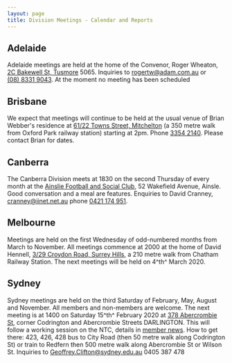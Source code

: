 ```yaml
---
layout: page
title: Division Meetings - Calendar and Reports
---
```

## Adelaide
Adelaide meetings are held at the home of the Convenor, Roger Wheaton, [2C Bakewell St, Tusmore](https://www.google.com/maps/place/2C+Bakewell+St,+Tusmore+SA+5065/@-34.9365875,138.6405882,17z/data=!3m1!4b1!4m5!3m4!1s0x6ab0cc00c19a7de5:0xd61ce6ef1565f55a!8m2!3d-34.9365875!4d138.6427715) 5065.
Inquiries to <rogertw@adam.com.au> or [(08)&nbsp;8331&nbsp;9043](tel:+61883319043).
At the moment no meeting has been scheduled

## Brisbane
We expect that meetings will continue to be held at the usual venue of Brian Webber's residence at [61/22 Towns Street, Mitchelton](https://www.google.com/maps/place/61%2F22+Towns+St,+Mitchelton+QLD+4053/@-27.4060645,152.9650401,17z/data=!3m1!4b1!4m5!3m4!1s0x6b9156552e6722f5:0x32cf5ccfd29aedc!8m2!3d-27.4060645!4d152.9672234) (a 350 metre walk from Oxford Park railway station) starting at 2pm.
Phone [3354&nbsp;2140](tel:+61733542140).
Please contact Brian for dates.

## Canberra
The Canberra Division meets at 1830 on the second Thursday of every month at the [Ainslie Football and Social Club](https://www.google.com/maps/place/Ainslie+Football+%26+Social+Club/@-35.2614598,149.1363386,17z/data=!3m1!4b1!4m5!3m4!1s0x6b16529aac4ae611:0xaedb136dcc9e7bc9!8m2!3d-35.2614598!4d149.1385219), 52 Wakefield Avenue, Ainsle.
Good conversation and a meal are features. Enquiries to David Cranney, <cranney@iinet.net.au> phone [0421&nbsp;174&nbsp;951](tel:+61421174951).

## Melbourne
Meetings are held on the first Wednesday of odd-numbered months from March to November.
All meetings commence at 2000 at the home of David Hennell, [3/29 Croydon Road, Surrey Hills](https://www.google.com/maps/place/Unit+3%2F29+Croydon+Rd,+Surrey+Hills+VIC+3127/@-37.8225041,145.0875489,17z/data=!3m1!4b1!4m5!3m4!1s0x6ad6411e9c0b82f7:0xcdbe15631c64c09c!8m2!3d-37.8225041!4d145.0897322), a 210 metre walk from Chatham Railway Station.
The next meetings will be held on 4^th^ March 2020.

## Sydney
Sydney meetings are held on the third Saturday of February, May, August and November.
All members and non-members are welcome.
The next meeting is at 1400 on Saturday 15^th^ February 2020 at [378 Abercrombie St](https://www.google.com/maps/place/378+Abercrombie+St,+Darlington+NSW+2008/@-33.892803,151.1892184,17z/data=!3m1!4b1!4m5!3m4!1s0x6b12b1d23648774f:0x2d2b97b7c7de61e2!8m2!3d-33.8928075!4d151.1914071), corner Codrington and Abercrombie Streets DARLINGTON. This will follow a working session on the NTC, details in [member news](membnews.html#sydney-national-timetable-collection-working-session-february-15). How to get there: 423, 426, 428 bus to City Road (then 50 metre walk along Codrington St) or train to Redfern then 500 metre walk along Abercrombie St or Wilson St. Inquiries to <Geoffrey.Clifton@sydney.edu.au> 0405 387 478
